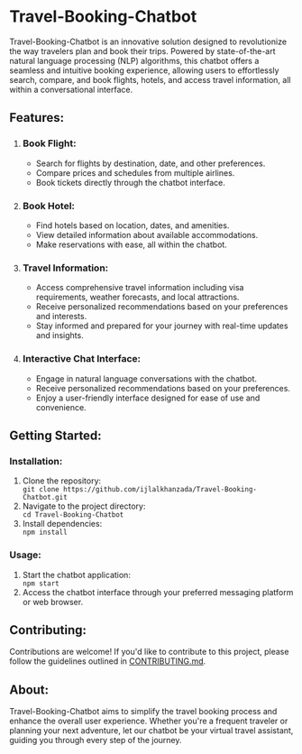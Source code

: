 <!DOCTYPE html>
<html lang="en">
<head>
    <meta charset="UTF-8">
    <meta name="viewport" content="width=device-width, initial-scale=1.0">
    <title>Travel-Booking-Chatbot</title>
</head>
<body>
    <h1>Travel-Booking-Chatbot</h1>
    <p>Travel-Booking-Chatbot is an innovative solution designed to revolutionize the way travelers plan and book their trips. Powered by state-of-the-art natural language processing (NLP) algorithms, this chatbot offers a seamless and intuitive booking experience, allowing users to effortlessly search, compare, and book flights, hotels, and access travel information, all within a conversational interface.</p>
    <h2>Features:</h2>
    <ol>
        <li>
            <h3>Book Flight:</h3>
            <ul>
                <li>Search for flights by destination, date, and other preferences.</li>
                <li>Compare prices and schedules from multiple airlines.</li>
                <li>Book tickets directly through the chatbot interface.</li>
            </ul>
        </li>
        <li>
            <h3>Book Hotel:</h3>
            <ul>
                <li>Find hotels based on location, dates, and amenities.</li>
                <li>View detailed information about available accommodations.</li>
                <li>Make reservations with ease, all within the chatbot.</li>
            </ul>
        </li>
        <li>
            <h3>Travel Information:</h3>
            <ul>
                <li>Access comprehensive travel information including visa requirements, weather forecasts, and local attractions.</li>
                <li>Receive personalized recommendations based on your preferences and interests.</li>
                <li>Stay informed and prepared for your journey with real-time updates and insights.</li>
            </ul>
        </li>
        <li>
            <h3>Interactive Chat Interface:</h3>
            <ul>
                <li>Engage in natural language conversations with the chatbot.</li>
                <li>Receive personalized recommendations based on your preferences.</li>
                <li>Enjoy a user-friendly interface designed for ease of use and convenience.</li>
            </ul>
        </li>
    </ol>
    <h2>Getting Started:</h2>
    <h3>Installation:</h3>
    <ol>
        <li>Clone the repository:</li>
        <code>git clone https://github.com/ijlalkhanzada/Travel-Booking-Chatbot.git</code>
        <li>Navigate to the project directory:</li>
        <code>cd Travel-Booking-Chatbot</code>
        <li>Install dependencies:</li>
        <code>npm install</code>
    </ol>
    <h3>Usage:</h3>
    <ol>
        <li>Start the chatbot application:</li>
        <code>npm start</code>
        <li>Access the chatbot interface through your preferred messaging platform or web browser.</li>
    </ol>
    <h2>Contributing:</h2>
    <p>Contributions are welcome! If you'd like to contribute to this project, please follow the guidelines outlined in <a href="CONTRIBUTING.md">CONTRIBUTING.md</a>.</p>
    <h2>About:</h2>
    <p>Travel-Booking-Chatbot aims to simplify the travel booking process and enhance the overall user experience. Whether you're a frequent traveler or planning your next adventure, let our chatbot be your virtual travel assistant, guiding you through every step of the journey.</p>
</body>
</html>
